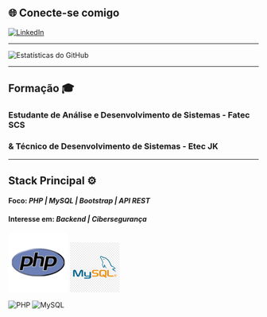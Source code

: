 ## 🌐 Conecte-se comigo

[![LinkedIn](https://img.shields.io/badge/LinkedIn-0077B5?style=for-the-badge&logo=linkedin&logoColor=white)](https://linkedin.com/in/pedro-vinicius-j-lima)
_____________________________

![Estatísticas do GitHub](https://github-readme-stats.vercel.app/api?username=M0rningCoffee&show_icons=true&theme=tokyonight)
_____________________________
## Formação 🎓
### Estudante de Análise e Desenvolvimento de Sistemas - Fatec SCS 
### & Técnico de Desenvolvimento de Sistemas - Etec JK
_____________________________
## Stack Principal ⚙️
#### Foco: *PHP | MySQL | Bootstrap | API REST*
#### Interesse em: *Backend | Cibersegurança*

<img src="/img/php.png" width="120px" height="120px" /> <img src="/img/Mysql.png" width="100px" height="100px" /> 

![PHP](https://img.shields.io/badge/PHP-777BB4?style=for-the-badge&logo=php&logoColor=white)
![MySQL](https://img.shields.io/badge/MySQL-005C84?style=for-the-badge&logo=mysql&logoColor=white)
